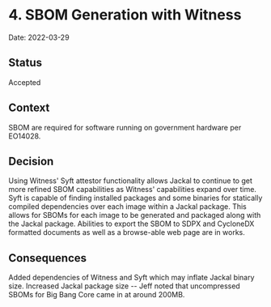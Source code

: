 # 4. SBOM Generation with Witness

Date: 2022-03-29

## Status

Accepted

## Context

SBOM are required for software running on government hardware per EO14028.

## Decision

Using Witness' Syft attestor functionality allows Jackal to continue to get more refined SBOM capabilities as Witness' capabilities expand over time. Syft is capable of finding installed packages and some binaries for statically compiled dependencies over each image within a Jackal package. This allows for SBOMs for each image to be generated and packaged along with the Jackal package.  Abilities to export the SBOM to SDPX and CycloneDX formatted documents as well as a browse-able web page are in works.

## Consequences

Added dependencies of Witness and Syft which may inflate Jackal binary size.  Increased Jackal package size -- Jeff noted that uncompressed SBOMs for Big Bang Core came in at around 200MB.
